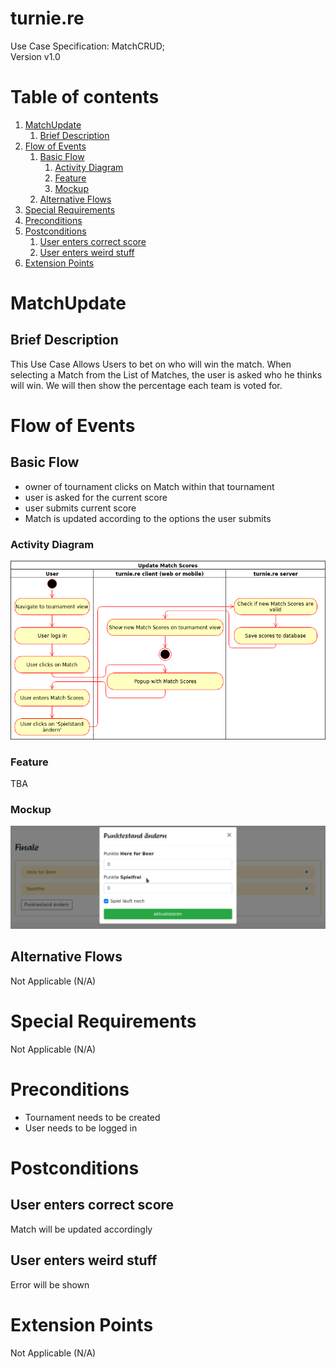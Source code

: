 # turnie.re

Use Case Specification: MatchCRUD;  
Version v1.0

# Table of contents

1. [MatchUpdate](#matchupdate)
   1. [Brief Description](#brief-description)
1. [Flow of Events](#flow-of-events)
   1. [Basic Flow](#basic-flow)
      1. [Activity Diagram](#activity-diagram)
      1. [Feature](#feature)
      1. [Mockup](#mockup)
   1. [Alternative Flows](#alternative-flows)
1. [Special Requirements](#special-requirements)
1. [Preconditions](#preconditions)
1. [Postconditions](#postconditions)
   1. [User enters correct score](#user-enters-correct-score)
   1. [User enters weird stuff](#user-enters-weird-stuff)
1. [Extension Points](#extension-points)


# MatchUpdate

## Brief Description

This Use Case Allows Users to bet on who will win the match. When selecting a Match from the List of Matches, the user is asked who he thinks will win. We will then show the percentage each team is voted for.

# Flow of Events

## Basic Flow

 - owner of tournament clicks on Match within that tournament
 - user is asked for the current score 
 - user submits current score
 - Match is updated according to the options the user submits
 
### Activity Diagram
![Mockup](../imgs/activity_diagram_update_match_scores.png)

### Feature
TBA

### Mockup
![Mockup](../imgs/mockups/mockup_match_update.png)

## Alternative Flows
Not Applicable (N/A)

# Special Requirements
Not Applicable (N/A)

# Preconditions
- Tournament needs to be created
- User needs to be logged in

# Postconditions

## User enters correct score
Match will be updated accordingly

## User enters weird stuff
Error will be shown

# Extension Points
Not Applicable (N/A)
